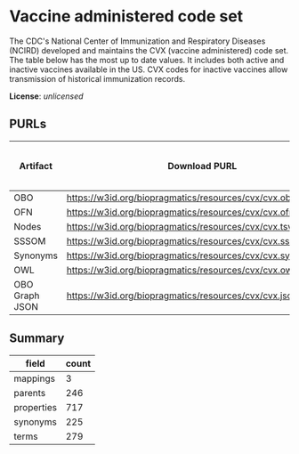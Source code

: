 # Vaccine administered code set

The CDC's National Center of Immunization and Respiratory Diseases (NCIRD) developed and maintains the CVX (vaccine administered) code set. The table below has the most up to date values. It includes both active and inactive vaccines available in the US. CVX codes for inactive vaccines allow transmission of historical immunization records.

**License**: _unlicensed_

## PURLs

| Artifact       | Download PURL                                                 | Latest Versioned Download PURL   |
|----------------|---------------------------------------------------------------|----------------------------------|
| OBO            | https://w3id.org/biopragmatics/resources/cvx/cvx.obo          |                                  |
| OFN            | https://w3id.org/biopragmatics/resources/cvx/cvx.ofn          |                                  |
| Nodes          | https://w3id.org/biopragmatics/resources/cvx/cvx.tsv          |                                  |
| SSSOM          | https://w3id.org/biopragmatics/resources/cvx/cvx.sssom.tsv    |                                  |
| Synonyms       | https://w3id.org/biopragmatics/resources/cvx/cvx.synonyms.tsv |                                  |
| OWL            | https://w3id.org/biopragmatics/resources/cvx/cvx.owl          |                                  |
| OBO Graph JSON | https://w3id.org/biopragmatics/resources/cvx/cvx.json         |                                  |

## Summary

| field      |   count |
|------------|---------|
| mappings   |       3 |
| parents    |     246 |
| properties |     717 |
| synonyms   |     225 |
| terms      |     279 |
